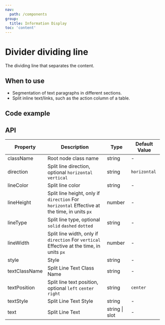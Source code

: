 ```yaml
---
nav:
  path: /components
group:
  title: Information Display
toc: 'content'
---
```


# Divider dividing line

<!-- <code src="../../docs/components/compatibility.tsx" inline="true"></code> -->

The dividing line that separates the content.

## When to use

- Segmentation of text paragraphs in different sections.
- Split inline text/links, such as the action column of a table.

## Code example
<code src='../../demo/pages/Divider/index'></code>

## API

| Property       | Description                    | Type         | Default Value        |
| ---------- | ----------------------- | ------------ | ------------- |
| className  | Root node class name              | string       | -             |
| direction  | Split line direction, optional `horizontal` `vertical` | string | `horizontal` |
| lineColor  | Split line color              | string       | -             |
| lineHeight | Split line height, only if `direction` For `horizontal` Effective at the time, in units `px` | number  | - |
| lineType   | Split line type, optional `solid` `dashed` `dotted`   | string | - |
| lineWidth  | Split line width, only if `direction` For `vertical` Effective at the time, in units `px`  | number | - |
| style      | Style                    | string       | -             |
| textClassName | Split Line Text Class Name      | string       | -             |
| textPosition | Split line text position, optional `left` `center` `right` | string | `center` |
| textStyle    | Split Line Text Style      | string       | -             |
| text         | Split Line Text          | string \| slot | -           |
